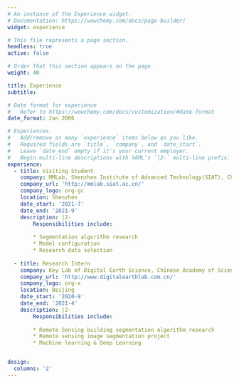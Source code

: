 ```yaml
---
# An instance of the Experience widget.
# Documentation: https://wowchemy.com/docs/page-builder/
widget: experience

# This file represents a page section.
headless: true
active: false

# Order that this section appears on the page.
weight: 40

title: Experience
subtitle:

# Date format for experience
#   Refer to https://wowchemy.com/docs/customization/#date-format
date_format: Jan 2006

# Experiences.
#   Add/remove as many `experience` items below as you like.
#   Required fields are `title`, `company`, and `date_start`.
#   Leave `date_end` empty if it's your current employer.
#   Begin multi-line descriptions with YAML's `|2-` multi-line prefix.
experience:
  - title: Visiting Student
    company: MMLab, Shenzhen Institute of Advanced Technology(SIAT), Chinese Academy of Sciences
    company_url: 'http://mmlab.siat.ac.cn/'
    company_logo: org-gc
    location: Shenzhen
    date_start: '2021-7'
    date_end: '2021-9'
    description: |2-
        Responsibilities include:
        
        * Segmentation algorithm research
        * Model configuration
        * Research data selection
        
  - title: Research Intern
    company: Key Lab of Digital Earth Science, Chinese Academy of Sciences
    company_url: 'http://www.digitalearthlab.com.cn/'
    company_logo: org-x
    location: Beijing
    date_start: '2020-9'
    date_end: '2021-4'
    description: |2-
        Responsibilities include:
        
        * Remote Sensing building segmentation algorithm research
        * Remote sensing image segmentation project
        * Machine learning & Deep Learning


design:
  columns: '2'
---
```

